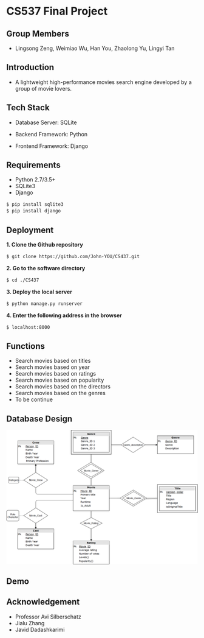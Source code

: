 # CS537 Final Project

## Group Members
* Lingsong Zeng, Weimiao Wu, Han You, Zhaolong Yu, Lingyi Tan 

## Introduction
* A lightweight high-performance movies search engine developed by a group of movie lovers.

## Tech Stack
* Database Server: SQLite

* Backend Framework: Python

* Frontend Framework: Django

## Requirements
* Python 2.7/3.5+
* SQLite3
* Django


```bash
$ pip install sqlite3
$ pip install django
```

## Deployment
**1. Clone the Github repository**
```bash
$ git clone https://github.com/John-YOU/CS437.git
```

**2. Go to the software directory**
```bash
$ cd ./CS437
```

**3. Deploy the local server**
```bash
$ python manage.py runserver
```
**4. Enter the following address in the browser**
```bash
$ localhost:8000
```
## Functions

* Search movies based on titles
* Search movies based on year
* Search movies based on ratings 
* Search movies based on popularity
* Search movies based on the directors
* Search movies based on the genres
* To be continue

## Database Design
<img src="./ER_model.png" width="700">

## Demo

## Acknowledgement
* Professor Avi Silberschatz
* Jialu Zhang
* Javid Dadashkarimi

